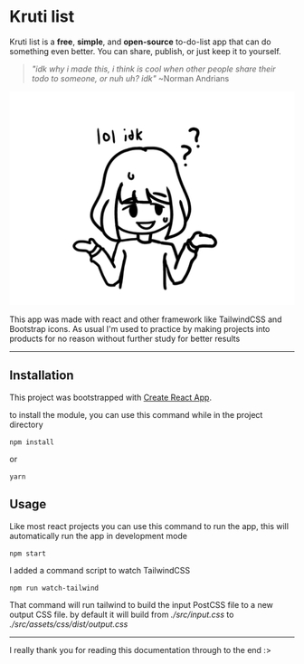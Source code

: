 # Kruti list

Kruti list is a **free**, **simple**, and **open-source** to-do-list app that can do something even better. You can share, publish, or just keep it to yourself.

> _"idk why i made this, i think is cool when other people share their todo to someone, or nuh uh? idk"_ ~Norman Andrians

![Author liereun](./unless/idk.png)

This app was made with react and other framework like TailwindCSS and Bootstrap icons. As usual I'm used to practice by making projects into products for no reason without further study for better results

---

## Installation

This project was bootstrapped with [Create React App](https://github.com/facebook/create-react-app).

to install the module, you can use this command while in the project directory

```
npm install
```

or

```
yarn
```

## Usage

Like most react projects you can use this command to run the app, this will automatically run the app in development mode

```
npm start
```

I added a command script to watch TailwindCSS

```
npm run watch-tailwind
```

That command will run tailwind to build the input PostCSS file to a new output CSS file. by default it will build from _./src/input.css_ to _./src/assets/css/dist/output.css_

---

I really thank you for reading this documentation through to the end :>